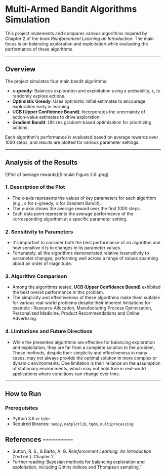 # Multi-Armed Bandit Algorithms Simulation  

This project implements and compares various algorithms inspired by Chapter 2 of the book *Reinforcement Learning an Introduction*. The main focus is on balancing exploration and exploitation while evaluating the performance of these algorithms.  

---

## Overview  

The project simulates four main bandit algorithms:  
- **ε-greedy**: Balances exploration and exploitation using a probability, ε, to randomly explore actions.  
- **Optimistic Greedy**: Uses optimistic initial estimates to encourage exploration early in learning.  
- **UCB (Upper Confidence Bound)**: Incorporates the uncertainty of action-value estimates to drive exploration.  
- **Gradient Bandit**: Utilizes gradient-based optimization for prioritizing actions.  

Each algorithm's performance is evaluated based on average rewards over 1000 steps, and results are plotted for various parameter settings.  

---

## Analysis of the Results  

![Plot of average rewards](Simulat Figure 2.6 .png)


### **1. Description of the Plot**  
- The x-axis represents the values of key parameters for each algorithm (e.g., ε for ε-greedy, α for Gradient Bandit).  
- The y-axis shows the average reward over the first 1000 steps.  
- Each data point represents the average performance of the corresponding algorithm at a specific parameter setting.  

### **2. Sensitivity to Parameters**  
- It's important to consider both the best performance of an algorithm and how sensitive it is to changes in its parameter values.  
- Fortunately, all the algorithms demonstrated relative insensitivity to parameter changes, performing well across a range of values spanning about an order of magnitude.  

### **3. Algorithm Comparison**  
- Among the algorithms tested, **UCB (Upper Confidence Bound)** exhibited the best overall performance in this problem.  
- The simplicity and effectiveness of these algorithms make them suitable for various real-world problems despite their inherent limitations for example : Resource Allocation, Manufacturing Process Optimization, Personalized Medicine, Product Recommendations and Online Advertising. 

### **4. Limitations and Future Directions**  
- While the presented algorithms are effective for balancing exploration and exploitation, they are far from a complete solution to the problem, These methods, despite their simplicity and effectiveness in many cases, may not always provide the optimal solution in more complex or dynamic environments. One limitation is their reliance on the assumption of stationary environments, which may not hold true in real-world applications where conditions can change over time.

---

## How to Run  

### **Prerequisites**  
- Python 3.8 or later  
- Required libraries: `numpy`, `matplotlib`, `tqdm`, `multiprocessing`  

## **References ----------** 
* Sutton, R. S., & Barto, A. G. _Reinforcement Learning: An Introduction_ (2nd ed.). Chapter 2.
* Further reading: Bayesian methods for balancing exploration and exploitation, including Gittins indices and Thompson sampling.”


